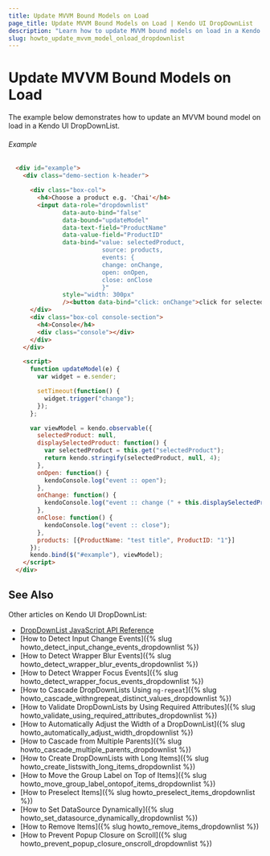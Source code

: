 ```yaml
---
title: Update MVVM Bound Models on Load
page_title: Update MVVM Bound Models on Load | Kendo UI DropDownList
description: "Learn how to update MVVM bound models on load in a Kendo UI DropDownList widget."
slug: howto_update_mvvm_model_onload_dropdownlist
---
```


# Update MVVM Bound Models on Load

The example below demonstrates how to update an MVVM bound model on load in a Kendo UI DropDownList.

###### Example

```html
  <div id="example">
    <div class="demo-section k-header">

      <div class="box-col">
        <h4>Choose a product e.g. 'Chai'</h4>
        <input data-role="dropdownlist"
               data-auto-bind="false"
               data-bound="updateModel"
               data-text-field="ProductName"
               data-value-field="ProductID"
               data-bind="value: selectedProduct,
                          source: products,
                          events: {
                          change: onChange,
                          open: onOpen,
                          close: onClose
                          }"
               style="width: 300px"
               /><button data-bind="click: onChange">click for selected value</button>
      </div>
      <div class="box-col console-section">
        <h4>Console</h4>
        <div class="console"></div>
      </div>
    </div>

    <script>
      function updateModel(e) {
        var widget = e.sender;

        setTimeout(function() {
          widget.trigger("change");
        });
      };

      var viewModel = kendo.observable({
        selectedProduct: null,
        displaySelectedProduct: function() {
          var selectedProduct = this.get("selectedProduct");
          return kendo.stringify(selectedProduct, null, 4);
        },
        onOpen: function() {
          kendoConsole.log("event :: open");
        },
        onChange: function() {
          kendoConsole.log("event :: change (" + this.displaySelectedProduct() + ")");
        },
        onClose: function() {
          kendoConsole.log("event :: close");
        },
        products: [{ProductName: "test title", ProductID: "1"}]
      });
      kendo.bind($("#example"), viewModel);
    </script>
  </div>
```

## See Also

Other articles on Kendo UI DropDownList:

* [DropDownList JavaScript API Reference](/api/javascript/ui/dropdownlist)
* [How to Detect Input Change Events]({% slug howto_detect_input_change_events_dropdownlist %})
* [How to Detect Wrapper Blur Events]({% slug howto_detect_wrapper_blur_events_dropdownlist %})
* [How to Detect Wrapper Focus Events]({% slug howto_detect_wrapper_focus_events_dropdownlist %})
* [How to Cascade DropDownLists Using `ng-repeat`]({% slug howto_cascade_withngrepeat_distinct_values_dropdownlist %})
* [How to Validate DropDownLists by Using Required Attributes]({% slug howto_validate_using_required_attributes_dropdownlist %})
* [How to Automatically Adjust the Width of a DropDownList]({% slug howto_automatically_adjust_width_dropdownlist %})
* [How to Cascade from Multiple Parents]({% slug howto_cascade_multiple_parents_dropdownlist %})
* [How to Create DropDownLists with Long Items]({% slug howto_create_listswith_long_items_dropdownlist %})
* [How to Move the Group Label on Top of Items]({% slug howto_move_group_label_ontopof_items_dropdownlist %})
* [How to Preselect Items]({% slug howto_preselect_items_dropdownlist %})
* [How to Set DataSource Dynamically]({% slug howto_set_datasource_dynamically_dropdownlist %})
* [How to Remove Items]({% slug howto_remove_items_dropdownlist %})
* [How to Prevent Popup Closure on Scroll]({% slug howto_prevent_popup_closure_onscroll_dropdownlist %})
